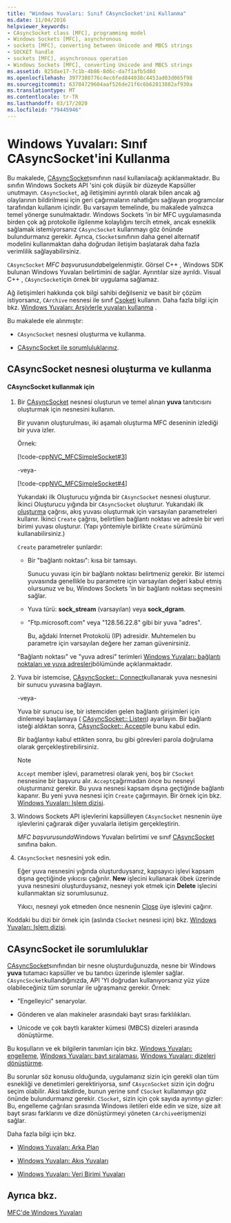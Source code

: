 ```yaml
---
title: "Windows Yuvaları: Sınıf CAsyncSocket'ini Kullanma"
ms.date: 11/04/2016
helpviewer_keywords:
- CAsyncSocket class [MFC], programming model
- Windows Sockets [MFC], asynchronous
- sockets [MFC], converting between Unicode and MBCS strings
- SOCKET handle
- sockets [MFC], asynchronous operation
- Windows Sockets [MFC], converting Unicode and MBCS strings
ms.assetid: 825dae17-7c1b-4b86-8d6c-da7f1afb5d8d
ms.openlocfilehash: 3977308776c4ec6fed844038c4453ad03d065f98
ms.sourcegitcommit: 63784729604aaf526de21f6c6b62813882af930a
ms.translationtype: MT
ms.contentlocale: tr-TR
ms.lasthandoff: 03/17/2020
ms.locfileid: "79445946"
---
```

# <a name="windows-sockets-using-class-casyncsocket"></a>Windows Yuvaları: Sınıf CAsyncSocket'ini Kullanma

Bu makalede, [CAsyncSocket](../mfc/reference/casyncsocket-class.md)sınıfının nasıl kullanılacağı açıklanmaktadır. Bu sınıfın Windows Sockets API 'sini çok düşük bir düzeyde Kapsüller unutmayın. `CAsyncSocket`, ağ iletişimini ayrıntılı olarak bilen ancak ağ olaylarının bildirilmesi için geri çağırmaların rahatlığını sağlayan programcılar tarafından kullanım içindir. Bu varsayım temelinde, bu makalede yalnızca temel yönerge sunulmaktadır. Windows Sockets 'in bir MFC uygulamasında birden çok ağ protokolle ilgilenme kolaylığını tercih etmek, ancak esneklik sağlamak istemiyorsanız `CAsyncSocket` kullanmayı göz önünde bulundurmanız gerekir. Ayrıca, `CSocket`sınıfının daha genel alternatif modelini kullanmaktan daha doğrudan iletişim başlatarak daha fazla verimlilik sağlayabilirsiniz.

`CAsyncSocket` *MFC başvurusunda*belgelenmiştir. Görsel C++ , Windows SDK bulunan Windows Yuvaları belirtimini de sağlar. Ayrıntılar size ayrıldı. Visual C++ , `CAsyncSocket`için örnek bir uygulama sağlamaz.

Ağ iletişimleri hakkında çok bilgi sahibi değilseniz ve basit bir çözüm istiyorsanız, `CArchive` nesnesi ile sınıf [Csoketi](../mfc/reference/csocket-class.md) kullanın. Daha fazla bilgi için bkz. [Windows Yuvaları: Arşivlerle yuvaları kullanma](../mfc/windows-sockets-using-sockets-with-archives.md) .

Bu makalede ele alınmıştır:

- `CAsyncSocket` nesnesi oluşturma ve kullanma.

- [CAsyncSocket ile sorumluluklarınız](#_core_your_responsibilities_with_casyncsocket).

##  <a name="_core_creating_and_using_a_casyncsocket_object"></a>CAsyncSocket nesnesi oluşturma ve kullanma

#### <a name="to-use-casyncsocket"></a>CAsyncSocket kullanmak için

1. Bir [CAsyncSocket](../mfc/reference/casyncsocket-class.md) nesnesi oluşturun ve temel alınan **yuva** tanıtıcısını oluşturmak için nesnesini kullanın.

   Bir yuvanın oluşturulması, iki aşamalı oluşturma MFC deseninin izlediği bir yuva izler.

   Örnek:

   [!code-cpp[NVC_MFCSimpleSocket#3](../mfc/codesnippet/cpp/windows-sockets-using-class-casyncsocket_1.cpp)]

     -veya-

   [!code-cpp[NVC_MFCSimpleSocket#4](../mfc/codesnippet/cpp/windows-sockets-using-class-casyncsocket_2.cpp)]

   Yukarıdaki ilk Oluşturucu yığında bir `CAsyncSocket` nesnesi oluşturur. İkinci Oluşturucu yığında bir `CAsyncSocket` oluşturur. Yukarıdaki ilk [oluşturma](../mfc/reference/casyncsocket-class.md#create) çağrısı, akış yuvası oluşturmak için varsayılan parametreleri kullanır. İkinci `Create` çağrısı, belirtilen bağlantı noktası ve adresle bir veri birimi yuvası oluşturur. (Yapı yöntemiyle birlikte `Create` sürümünü kullanabilirsiniz.)

   `Create` parametreler şunlardır:

   - Bir "bağlantı noktası": kısa bir tamsayı.

      Sunucu yuvası için bir bağlantı noktası belirtmeniz gerekir. Bir istemci yuvasında genellikle bu parametre için varsayılan değeri kabul etmiş olursunuz ve bu, Windows Sockets 'in bir bağlantı noktası seçmesini sağlar.

   - Yuva türü: **sock_stream** (varsayılan) veya **sock_dgram**.

   - "Ftp.microsoft.com" veya "128.56.22.8" gibi bir yuva "adres".

      Bu, ağdaki Internet Protokolü (IP) adresidir. Muhtemelen bu parametre için varsayılan değere her zaman güvenirsiniz.

   "Bağlantı noktası" ve "yuva adresi" terimleri [Windows Yuvaları: bağlantı noktaları ve yuva adresleri](../mfc/windows-sockets-ports-and-socket-addresses.md)bölümünde açıklanmaktadır.

1. Yuva bir istemcise, [CAsyncSocket:: Connect](../mfc/reference/casyncsocket-class.md#connect)kullanarak yuva nesnesini bir sunucu yuvasına bağlayın.

     -veya-

   Yuva bir sunucu ise, bir istemciden gelen bağlantı girişimleri için dinlemeyi başlamaya ( [CAsyncSocket:: Listen](../mfc/reference/casyncsocket-class.md#listen)) ayarlayın. Bir bağlantı isteği aldıktan sonra, [CAsyncSocket:: Accept](../mfc/reference/casyncsocket-class.md#accept)ile bunu kabul edin.

   Bir bağlantıyı kabul ettikten sonra, bu gibi görevleri parola doğrulama olarak gerçekleştirebilirsiniz.

    > [!NOTE]
    >  `Accept` member işlevi, parametresi olarak yeni, boş bir `CSocket` nesnesine bir başvuru alır. `Accept`çağırmadan önce bu nesneyi oluşturmanız gerekir. Bu yuva nesnesi kapsam dışına geçtiğinde bağlantı kapanır. Bu yeni yuva nesnesi için `Create` çağırmayın. Bir örnek için bkz. [Windows Yuvaları: Işlem dizisi](../mfc/windows-sockets-sequence-of-operations.md).

1. Windows Sockets API işlevlerini kapsülleyen `CAsyncSocket` nesnenin üye işlevlerini çağırarak diğer yuvalarla iletişim gerçekleştirin.

   *MFC başvurusunda*Windows Yuvaları belirtimi ve sınıf [CAsyncSocket](../mfc/reference/casyncsocket-class.md) sınıfına bakın.

1. `CAsyncSocket` nesnesini yok edin.

   Eğer yuva nesnesini yığında oluşturduysanız, kapsayıcı işlevi kapsam dışına geçtiğinde yıkıcısı çağırılır. **New** işlecini kullanarak öbek üzerinde yuva nesnesini oluşturduysanız, nesneyi yok etmek için **Delete** işlecini kullanmaktan siz sorumlusunuz.

   Yıkıcı, nesneyi yok etmeden önce nesnenin [Close](../mfc/reference/casyncsocket-class.md#close) üye işlevini çağırır.

Koddaki bu dizi bir örnek için (aslında `CSocket` nesnesi için) bkz. [Windows Yuvaları: Işlem dizisi](../mfc/windows-sockets-sequence-of-operations.md).

##  <a name="_core_your_responsibilities_with_casyncsocket"></a>CAsyncSocket ile sorumluluklar

[CAsyncSocket](../mfc/reference/casyncsocket-class.md)sınıfından bir nesne oluşturduğunuzda, nesne bir Windows **yuva** tutamacı kapsüller ve bu tanıtıcı üzerinde işlemler sağlar. `CAsyncSocket`kullandığınızda, API 'YI doğrudan kullanıyorsanız yüz yüze olabileceğiniz tüm sorunlar ile uğraşmanız gerekir. Örnek:

- "Engelleyici" senaryolar.

- Gönderen ve alan makineler arasındaki bayt sırası farklılıkları.

- Unicode ve çok baytlı karakter kümesi (MBCS) dizeleri arasında dönüştürme.

Bu koşulların ve ek bilgilerin tanımları için bkz. [Windows Yuvaları: engelleme](../mfc/windows-sockets-blocking.md), [Windows Yuvaları: bayt sıralaması](../mfc/windows-sockets-byte-ordering.md), [Windows Yuvaları: dizeleri dönüştürme](../mfc/windows-sockets-converting-strings.md).

Bu sorunlar söz konusu olduğunda, uygulamanız sizin için gerekli olan tüm esnekliği ve denetimleri gerektiriyorsa, sınıf `CAsycnSocket` sizin için doğru seçim olabilir. Aksi takdirde, bunun yerine sınıf `CSocket` kullanmayı göz önünde bulundurmanız gerekir. `CSocket`, sizin için çok sayıda ayrıntıyı gizler: Bu, engelleme çağrıları sırasında Windows iletileri elde edin ve size, size ait bayt sırası farklarını ve dize dönüştürmeyi yöneten `CArchive`erişmenizi sağlar.

Daha fazla bilgi için bkz.

- [Windows Yuvaları: Arka Plan](../mfc/windows-sockets-background.md)

- [Windows Yuvaları: Akış Yuvaları](../mfc/windows-sockets-stream-sockets.md)

- [Windows Yuvaları: Veri Birimi Yuvaları](../mfc/windows-sockets-datagram-sockets.md)

## <a name="see-also"></a>Ayrıca bkz.

[MFC'de Windows Yuvaları](../mfc/windows-sockets-in-mfc.md)

